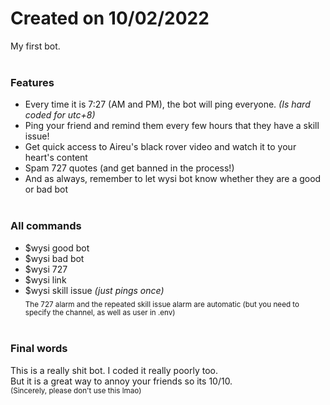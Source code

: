 # Created on 10/02/2022<br>
My first bot.<br><br>

### Features
- Every time it is 7:27 (AM and PM), the bot will ping everyone. *(Is hard coded for utc+8)*
- Ping your friend and remind them every few hours that they have a skill issue!
- Get quick access to Aireu's black rover video and watch it to your heart's content
- Spam 727 quotes (and get banned in the process!)
- And as always, remember to let wysi bot know whether they are a good or bad bot
<br><br>

### All commands
- $wysi good bot
- $wysi bad bot
- $wysi 727
- $wysi link
- $wysi skill issue *(just pings once)* <br>
<sub>The 727 alarm and the repeated skill issue alarm are automatic (but you need to specify the channel, as well as user in .env)</sub>
<br><br>

### Final words
This is a really shit bot. I coded it really poorly too.  
But it is a great way to annoy your friends so its 10/10.  
<sub>(Sincerely, please don't use this lmao)</sub>
